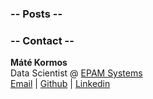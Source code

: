 

### -- Posts --  
### -- Contact  --
**Máté Kormos**  
Data Scientist @ [EPAM Systems](https://www.epam.com/)  
[Email](mailto:mate.kormos@gmail.com) | [Github](https://github.com/Mattiasz) | [Linkedin](https://www.linkedin.com/in/matekormos/)
